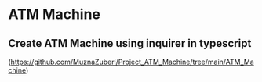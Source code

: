 # ATM Machine
## Create ATM Machine using inquirer in typescript

(https://github.com/MuznaZuberi/Project_ATM_Machine/tree/main/ATM_Machine)
